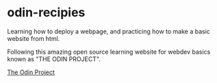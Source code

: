 # odin-recipies
Learning how to deploy a webpage, and practicing how to make a basic website from html. 

Following this amazing open source learning website for webdev basics known as "THE ODIN PROJECT".

[The Odin Project](https://www.theodinproject.com/about)
